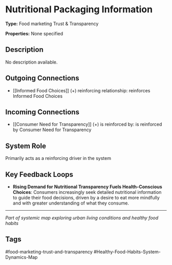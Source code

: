# Nutritional Packaging Information

**Type:** Food marketing Trust & Transparency

**Properties:** None specified

## Description
No description available.

## Outgoing Connections
- [[Informed Food Choices]] (+) reinforcing relationship: reinforces Informed Food Choices

## Incoming Connections
- [[Consumer Need for Transparency]] (+) is reinforced by: is reinforced by Consumer Need for Transparency

## System Role
Primarily acts as a reinforcing driver in the system

## Key Feedback Loops
- **Rising Demand for Nutritional Transparency Fuels Health-Conscious Choices**: Consumers increasingly seek detailed nutritional information to guide their food decisions, driven by a desire to eat more mindfully and with greater understanding of what they consume.

---
*Part of systemic map exploring urban living conditions and healthy food habits*

## Tags
#food-marketing-trust-and-transparency #Healthy-Food-Habits-System-Dynamics-Map
